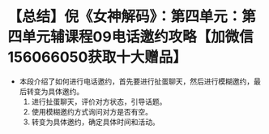 # 【总结】倪《女神解码》：第四单元：第四单元辅课程09电话邀约攻略【加微信156066050获取十大赠品】

-   本段介绍了如何进行电话邀约，首先要进行扯蛋聊天，然后进行模糊邀约，最后转变为具体邀约。
    1.  进行扯蛋聊天，评价对方状态，引导话题。
    2.  使用模糊邀约方式询问对方是否有空。
    3.  转变为具体邀约，确定具体时间和活动。